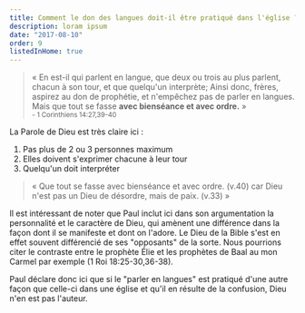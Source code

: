 ```yaml
---
title: Comment le don des langues doit-il être pratiqué dans l'église ?
description: loram ipsum
date: "2017-08-10"
order: 9
listedInHome: true
---
```


> « En est-il qui parlent en langue, que deux ou trois au plus parlent, chacun à son tour, et que quelqu'un interprète; Ainsi donc, frères, aspirez au don de prophétie, et n'empêchez pas de parler en langues. Mais que tout se fasse **avec bienséance et avec ordre.** » <br><small>- 1 Corinthiens 14:27,39-40</small>

La Parole de Dieu est très claire ici :

1. Pas plus de 2 ou 3 personnes maximum
2. Elles doivent s'exprimer chacune à leur tour
3. Quelqu'un doit interpréter

> « Que tout se fasse avec bienséance et avec ordre. (v.40) car Dieu n'est pas un Dieu de désordre, mais de paix. (v.33) »

Il est intéressant de noter que Paul inclut ici dans son argumentation la personnalité et le caractère de Dieu, qui amènent une différence dans la façon dont il se manifeste et dont on l'adore. Le Dieu de la Bible s'est en effet souvent différencié de ses "opposants" de la sorte. Nous pourrions citer le contraste entre le prophète Élie et les prophètes de Baal au mon Carmel par exemple (1 Roi 18:25-30,36-38).

Paul déclare donc ici que si le "parler en langues" est pratiqué d'une autre façon que celle-ci dans une église et qu'il en résulte de la confusion, Dieu n'en est pas l'auteur.